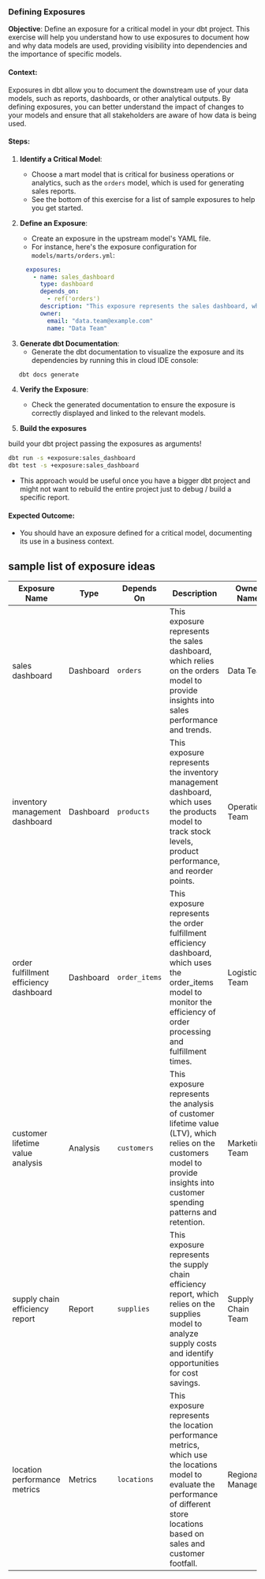 ### Defining Exposures

**Objective**: Define an exposure for a critical model in your dbt project. This exercise will help you understand how to use exposures to document how and why data models are used, providing visibility into dependencies and the importance of specific models.

#### Context:

Exposures in dbt allow you to document the downstream use of your data models, such as reports, dashboards, or other analytical outputs. 
By defining exposures, you can better understand the impact of changes to your models and ensure that all stakeholders are aware of how data is being used.

#### Steps:

1. **Identify a Critical Model**:
   - Choose a mart model that is critical for business operations or analytics, such as the `orders` model, which is used for generating sales reports.
   - See the bottom of this exercise for a list of sample exposures to help you get started.

2. **Define an Exposure**:
   - Create an exposure in the upstream model's YAML file.
   - For instance, here's the exposure configuration for `models/marts/orders.yml`:

```yaml
     exposures:
       - name: sales_dashboard
         type: dashboard
         depends_on:
           - ref('orders')
         description: "This exposure represents the sales dashboard, which relies on the orders model to provide insights into sales performance and trends."
         owner:
           email: "data.team@example.com"
           name: "Data Team"
```
3. **Generate dbt Documentation**:
   - Generate the dbt documentation to visualize the exposure and its dependencies by running this in cloud IDE console:
```bash
   dbt docs generate
```
4. **Verify the Exposure**:
   - Check the generated documentation to ensure the exposure is correctly displayed and linked to the relevant models.

5. **Build the exposures**

 build your dbt project passing the exposures as arguments! 
```bash
dbt run -s +exposure:sales_dashboard
dbt test -s +exposure:sales_dashboard
```
- This approach would be useful once you have a bigger dbt project and might not want to rebuild the entire project just to debug / build a specific report.


#### Expected Outcome:

- You should have an exposure defined for a critical model, documenting its use in a business context.


## sample list of exposure ideas


| Exposure Name                          | Type      | Depends On    | Description                                                                                                                                                                             | Owner Name        | Owner Email                   |
| -------------------------------------- | --------- | ------------- | --------------------------------------------------------------------------------------------------------------------------------------------------------------------------------------- | ----------------- | ----------------------------- |
| sales dashboard                        | Dashboard | `orders`      | This exposure represents the sales dashboard, which relies on the orders model to provide insights into sales performance and trends.                                                   | Data Team         | data.team@example.com         |
| inventory management dashboard         | Dashboard | `products`    | This exposure represents the inventory management dashboard, which uses the products model to track stock levels, product performance, and reorder points.                              | Operations Team   | operations.team@example.com   |
| order fulfillment efficiency dashboard | Dashboard | `order_items` | This exposure represents the order fulfillment efficiency dashboard, which uses the order_items model to monitor the efficiency of order processing and fulfillment times.              | Logistics Team    | logistics.team@example.com    |
| customer lifetime value analysis       | Analysis  | `customers`   | This exposure represents the analysis of customer lifetime value (LTV), which relies on the customers model to provide insights into customer spending patterns and retention.          | Marketing Team    | marketing.team@example.com    |
| supply chain efficiency report         | Report    | `supplies`    | This exposure represents the supply chain efficiency report, which relies on the supplies model to analyze supply costs and identify opportunities for cost savings.                    | Supply Chain Team | supply.chain@example.com      |
| location performance metrics           | Metrics   | `locations`   | This exposure represents the location performance metrics, which use the locations model to evaluate the performance of different store locations based on sales and customer footfall. | Regional Managers | regional.managers@example.com |

